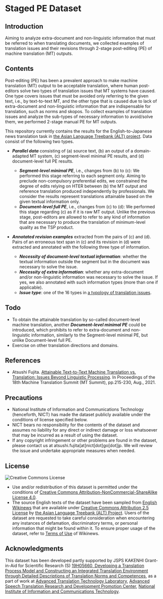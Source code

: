 # Staged PE Dataset

## Introduction

Aiming to analyze extra-document and non-linguistic information that must be referred to when translating documents, we collected examples of translation issues and their revisions through 2-stage post-editing (PE) of machine translation (MT) outputs.

## Contents

Post-editing (PE) has been a prevalent approach to make machine translation (MT) output to be acceptable translation, where human post-editors solve two types of translation issues that MT systems have caused.  One type covers issues that must be avoided only referring to the given text, i.e., by text-to-text MT, and the other type that is caused due to lack of extra-document and non-linguistic information that are indispensable for translation, such as norms and skopos.
To collect examples of translation issues and analyze the sub-types of necessary information to avoid/solve them, we performed 2-stage manual PE for MT outputs.

This repository currently contains the results for the English-to-Japanese news translation task in [the Asian Language Treebank (ALT) project](https://www2.nict.go.jp/astrec-att/member/mutiyama/ALT/).  Data consist of the following two types.

* ***Parallel data*** consisting of (a) source text, (b) an output of a domain-adapted MT system, (c) segment-level minimal PE results, and (d) document-level full PE results.
	* ***Segment-level minimal PE***, i.e., changes from (b) to (c): We performed this stage referring to each segment only.  Aiming to preclude non-compulsory preferential edits, we constrained the degree of edits relying on HTER between (b) the MT output and reference translation produced independently by professionals.  We consider the results represent translations attainable based on the given textual information only.
	* ***Document-level full PE***, i.e., changes from (c) to (d): We performed this stage regarding (c) as if it is raw MT output.  Unlike the previous stage, post-editors are allowed to refer to any kind of information that are necessary to produce the translation of minimum-level quality as the TSP product.

* ***Annotated revision examples*** extracted from the pairs of (c) and (d).  Pairs of an erroneous text span in (c) and its revision in (d) were extracted and annotated with the following three type of information.
	* ***Necessity of document-level textual information***: whether the textual information outside the segment but in the document was necessary to solve the issue.
	* ***Necessity of extra information***: whether any extra-document and/or non-linguistic information was necessary to solve the issue.  If yes, we also annotated with such information types (more than one if applicable).
	* ***Issue type***: one of the 16 types in [a typology of translation issues](https://aclweb.org/anthology/W17-0807/).

## Todo

* To obtain the attainable translation by so-called document-level machine translation, another ***Document-level minimal PE*** could be introduced, which prohibits to refer to extra-document and non-linguistic information, similarly to the Segment-level minimal PE, but unlike Document-level full PE.
* Exercise on other translation directions and domains.

## References

* Atsushi Fujita. [Attainable Text-to-Text Machine Translation vs. Translation: Issues Beyond Linguistic Processing](https://aclanthology.org/2021.mtsummit-research.18/). In Proceedings of the 18th Machine Translation Summit (MT Summit), pp.215-230, Aug., 2021.

## Precautions

* National Institute of Information and Communications Technology (henceforth, NICT) has made the dataset publicly available under the conditions of license specified below.
* NICT bears no responsibility for the contents of the dataset and assumes no liability for any direct or indirect damage or loss whatsoever that may be incurred as a result of using the dataset.
* If any copyright infringement or other problems are found in the dataset, please contact us at atsushi.fujita[at]nict[dot]go[dot]jp. We will review the issue and undertake appropriate measures when needed.

## License

![Creative Commons License](https://i.creativecommons.org/l/by-nc-sa/4.0/88x31.png)

* Use and/or redistribution of this dataset is permitted under the conditions of [Creative Commons Attribution-NonCommercial-ShareAlike License 4.0](https://creativecommons.org/licenses/by-nc-sa/4.0/).
* The source English texts of the dataset have been sampled from [English Wikinews](https://en.wikinews.org/wiki/) that are available under [Creative Commons Attribution 2.5 License](https://creativecommons.org/licenses/by/2.5/) by [the Asian Language Treebank (ALT) Project](https://www2.nict.go.jp/astrec-att/member/mutiyama/ALT/).  Users of the dataset are requested to take careful consideration when encountering any instances of defamation, discriminatory terms, or personal information that might be found within it.  To ensure proper usage of the dataset, refer to [Terms of Use](https://foundation.wikimedia.org/wiki/Terms_of_Use/en) of Wikinews.

## Acknowledgments

This dataset has been developed partly supported by JSPS KAKENHI Grant-in-Aid for Scientific Research (S) [19H05660, Developing a Translation Process Model and Constructing an Integrated Translation Environment through Detailed Descriptions of Translation Norms and Competences](https://kaken.nii.ac.jp/en/grant/KAKENHI-PROJECT-19H05660/), as a part of work at [Advanced Translation Technology Laboratory](https://att-astrec.nict.go.jp/), [Advanced Speech Translation Research and Development Promotion Center](https://astrec.nict.go.jp/), [National Institute of Information and Communications Technology](https://www.nict.go.jp/en/).
